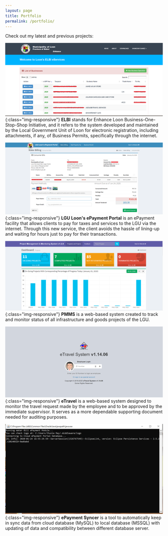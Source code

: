 ```yaml
---
layout: page
title: Portfolio
permalink: /portfolio/
---
```


Check out my latest and previous projects:<br>

![ELBI eServices Portal](/_assets/img/portfolio/elbi.png){:class="img-responsive"}
**ELBI** stands for Enhance Loon Business-One-Stop-Shop Initiative, and it refers to the system developed and maintained by the Local Government Unit of Loon for electronic registration, including attachments, if any, of Business Permits, specifically through the internet.<br>

![LGU Loon's ePayment Portal](/_assets/img/portfolio/epayment.png){:class="img-responsive"}
**LGU Loon's ePayment Portal** is an ePayment facility that allows clients to pay for taxes and services to the LGU via the internet. Through this new service, the client avoids the hassle of lining-up and waiting for hours just to pay for their transactions.<br>

![Project Management & Monitoring System](/_assets/img/portfolio/pmms.png){:class="img-responsive"}
**PMMS** is a web-based system created to track and monitor status of all infrastructure and goods projects of the LGU.<br>

![eTravel System](/_assets/img/portfolio/etravel.png){:class="img-responsive"}
**eTravel** is a web-based system designed to monitor the travel request made by the employee and to be approved by the immediate supervisor. It serves as a more dependable supporting document needed for auditing purposes.<br>

![ePayment Syncer](/_assets/img/portfolio/epayment-syncer.png){:class="img-responsive"}
**ePayment Syncer** is a tool to automatically keep in sync data from cloud database (MySQL) to local database (MSSQL) with updating of data and compatibility between different database server.<br>

